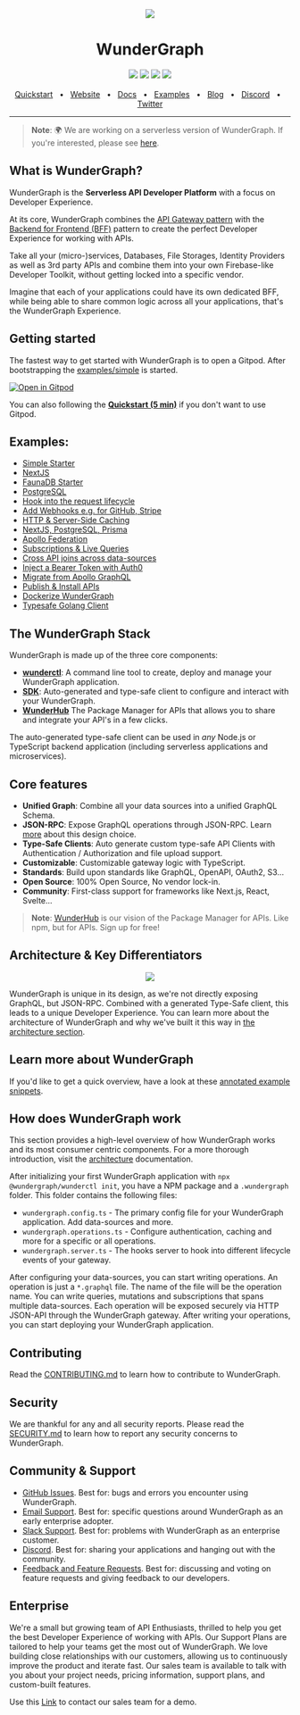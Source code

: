 <div align="center"> <a href="https://wundergraph.com/">
    <img src="./assets/logo.png" height="auto"/>
  </a>
</div>

<div align="center">
  <h1>WunderGraph</h1>
  <a href="https://github.com/wundergraph/wundergraph/blob/main/CONTRIBUTING.md"><img src="https://img.shields.io/badge/PRs-welcome-brightgreen.svg" /></a>
  <a href="https://github.com/wundergraph/wundergraph/blob/main/LICENSE"><img src="https://img.shields.io/badge/license-Apache%202-blue" /></a>
  <a href="https://discord.gg/Jjmc8TC"><img src="https://img.shields.io/badge/chat-on%20discord-blue.svg" /></a>
  <a href="https://form.typeform.com/to/fuRWxErj?typeform-embed-id=8749569972809419&typeform-embed=popup-blank&typeform-source=wundergraph.com&typeform-medium=embed-sdk&typeform-medium-version=next"><img src="https://img.shields.io/badge/enterprise-support-blue.svg" /></a>
  <br />
  <br />
  <a href="https://docs.wundergraph.com/getting-started">Quickstart</a>
  <span>&nbsp;&nbsp;•&nbsp;&nbsp;</span>
  <a href="https://wundergraph.com/">Website</a>
  <span>&nbsp;&nbsp;•&nbsp;&nbsp;</span>
  <a href="https://docs.wundergraph.com">Docs</a>
  <span>&nbsp;&nbsp;•&nbsp;&nbsp;</span>
  <a href="https://docs.wundergraph.com/docs/examples">Examples</a>
  <span>&nbsp;&nbsp;•&nbsp;&nbsp;</span>
  <a href="https://wundergraph.com/blog">Blog</a>
  <span>&nbsp;&nbsp;•&nbsp;&nbsp;</span>
  <a href="https://discord.gg/Jjmc8TC">Discord</a>
  <span>&nbsp;&nbsp;•&nbsp;&nbsp;</span>
  <a href="https://twitter.com/wundergraphcom">Twitter</a>
  <br />
  <hr />
</div>

> **Note**: 🌍 We are working on a serverless version of WunderGraph. If you're interested, please see [here](https://wundergraph.com/pricing).

## What is WunderGraph?

WunderGraph is the **Serverless API Developer Platform** with a focus on Developer Experience.

At its core, WunderGraph combines the [API Gateway pattern](https://microservices.io/patterns/apigateway.html) with
the [Backend for Frontend (BFF)](https://samnewman.io/patterns/architectural/bff/) pattern to create the perfect
Developer Experience for working with APIs.

Take all your (micro-)services, Databases, File Storages, Identity Providers as well as 3rd party APIs and combine them
into your own Firebase-like Developer Toolkit, without getting locked into a specific vendor.

Imagine that each of your applications could have its own dedicated BFF, while being able to share common logic across
all your applications, that's the WunderGraph Experience.

## Getting started

The fastest way to get started with WunderGraph is to open a Gitpod. After bootstrapping the [examples/simple](examples/simple) is started.

[![Open in Gitpod](https://gitpod.io/button/open-in-gitpod.svg)](https://gitpod.io/#https://github.com/wundergraph/wundergraph)

You can also following the [**Quickstart (5
min)**](https://wundergraph.com/docs/guides/getting_started/quickstart) if you don't want to use Gitpod.

## Examples:

- [Simple Starter](/examples/simple)
- [NextJS](/examples/nextjs)
- [FaunaDB Starter](/examples/faunadb-nextjs)
- [PostgreSQL](/examples/postgres)
- [Hook into the request lifecycle](/examples/hooks)
- [Add Webhooks e.g. for GitHub, Stripe](./examples/webhooks)
- [HTTP & Server-Side Caching](/examples/caching)
- [NextJS, PostgreSQL, Prisma](/examples/nextjs-postgres-prisma)
- [Apollo Federation](/examples/apollo-federation)
- [Subscriptions & Live Queries](./examples/nextjs-postgres-prisma)
- [Cross API joins across data-sources](/examples/cross-api-joins)
- [Inject a Bearer Token with Auth0](./examples/inject-bearer)
- [Migrate from Apollo GraphQL](./examples/migrate-from-apollo)
- [Publish & Install APIs](./examples/publish-install-api)
- [Dockerize WunderGraph](https://github.com/wundergraph/docker)
- [Typesafe Golang Client](/examples/golang-client)

## The WunderGraph Stack

WunderGraph is made up of the three core components:

- [**wunderctl**](packages/wunderctl): A command line tool to create, deploy and manage your WunderGraph application.
- [**SDK**](packages/sdk): Auto-generated and type-safe client to configure and interact with your WunderGraph.
- [**WunderHub**](https://hub.wundergraph.com/) The Package Manager for APIs that allows you to share and integrate your
  API's in a few clicks.

The auto-generated type-safe client can be used in _any_ Node.js or TypeScript backend application (including serverless
applications and microservices).

## Core features

- **Unified Graph**: Combine all your data sources into a unified GraphQL Schema.
- **JSON-RPC**: Expose GraphQL operations through JSON-RPC.
  Learn [more](https://wundergraph-landing-git-feat-update-landing-jensneuse.vercel.app/blog/graphql_is_not_meant_to_be_exposed_over_the_internet)
  about this design choice.
- **Type-Safe Clients**: Auto generate custom type-safe API Clients with Authentication / Authorization and file upload
  support.
- **Customizable**: Customizable gateway logic with TypeScript.
- **Standards**: Build upon standards like GraphQL, OpenAPI, OAuth2, S3...
- **Open Source**: 100% Open Source, No vendor lock-in.
- **Community**: First-class support for frameworks like Next.js, React, Svelte...

> **Note**: [WunderHub](https://hub.wundergraph.com/) is our vision of the Package Manager for APIs. Like npm, but for APIs. Sign up for free!

## Architecture & Key Differentiators

<div align="center">
    <img src="./assets/wundergraph_architecture_overview_light_transparent.png" height="auto"/>
</div>

WunderGraph is unique in its design,
as we're not directly exposing GraphQL,
but JSON-RPC. Combined with a generated Type-Safe client,
this leads to a unique Developer Experience.
You can learn more about the architecture of WunderGraph and why we've built it this way in [the architecture section](docs/architecture.md).

## Learn more about WunderGraph

If you'd like to get a quick overview,
have a look at these [annotated example snippets](docs/at-a-glance.md).

## How does WunderGraph work

This section provides a high-level overview of how WunderGraph works and its most consumer centric components. For a
more thorough introduction, visit the [architecture](./docs/architecture) documentation.

After initializing your first WunderGraph application with `npx @wundergraph/wunderctl init`, you have a NPM package and
a `.wundergraph` folder. This folder contains the following files:

- `wundergraph.config.ts` - The primary config file for your WunderGraph application. Add data-sources and more.
- `wundergraph.operations.ts` - Configure authentication, caching and more for a specific or all operations.
- `wundergraph.server.ts` - The hooks server to hook into different lifecycle events of your gateway.

After configuring your data-sources, you can start writing operations. An operation is just a `*.graphql` file. The name
of the file will be the operation name. You can write queries, mutations and subscriptions that spans multiple
data-sources. Each operation will be exposed securely via HTTP JSON-API through the WunderGraph gateway. After writing
your operations, you can start deploying your WunderGraph application.

## Contributing

Read the [CONTRIBUTING.md](CONTRIBUTING.md) to learn how to contribute to WunderGraph.

## Security

We are thankful for any and all security reports. Please read the [SECURITY.md](SECURITY.md) to learn how to report any
security concerns to WunderGraph.

## Community & Support

- [GitHub Issues](https://github.com/wundergraph/wundergraph/issues). Best for: bugs and errors you encounter using WunderGraph.
- [Email Support](mailto:info@wundergraph.com). Best for: specific questions around WunderGraph as an early enterprise adopter.
- [Slack Support](mailto:info@wundergraph.com). Best for: problems with WunderGraph as an enterprise customer.
- [Discord](https://discord.gg/Jjmc8TC). Best for: sharing your applications and hanging out with the community.
- [Feedback and Feature Requests](https://wundergraph.canny.io/). Best for: discussing and voting on feature requests and giving feedback to our developers.

## Enterprise

We're a small but growing team of API Enthusiasts, thrilled to help you get the best Developer Experience of working
with APIs. Our Support Plans are tailored to help your teams get the most out of WunderGraph. We love building close relationships
with our customers, allowing us to continuously improve the product and iterate fast. Our sales team is available to talk with you about your project needs, pricing information, support plans, and
custom-built features.

Use this [Link](https://form.typeform.com/to/fuRWxErj?typeform-embed-id=9220606329610526&typeform-embed=popup-blank&typeform-source=wundergraph.com&typeform-medium=embed-sdk&typeform-medium-version=next)
to contact our sales team for a demo.
